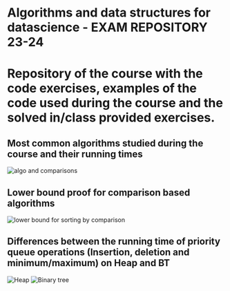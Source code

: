 # Algorithms and data structures for datascience - EXAM REPOSITORY 23-24

# Repository of the course with the code exercises, examples of the code used during the course and the solved in/class provided exercises.

## Most common algorithms studied during the course and their running times

![algo and comparisons](https://github.com/VincenzoRocchi/A4DS/blob/main/Images/comparison_sorting_algos.png)

## Lower bound proof for comparison based algorithms
![lower bound for sorting by comparison](https://github.com/VincenzoRocchi/A4DS/blob/main/Images/Lower_bound_comparisons.png)

## Differences between the running time of priority queue operations (Insertion, deletion and minimum/maximum) on Heap and BT

![Heap](https://github.com/VincenzoRocchi/A4DS/blob/main/Images/Heap_PQ_operation.png)
![Binary tree](https://github.com/VincenzoRocchi/A4DS/blob/main/Images/BinaryTree_PQ_operation.png)
